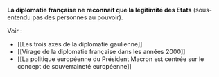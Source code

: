 **La diplomatie française ne reconnait que la légitimité des Etats** (sous-entendu pas des personnes au pouvoir).

Voir :

- [[Les trois axes de la diplomatie gaulienne]]
- [[Virage de la diplomatie française dans les années 2000]]
- [[La politique européenne du Président Macron est centrée sur le concept de souverraineté européenne]]